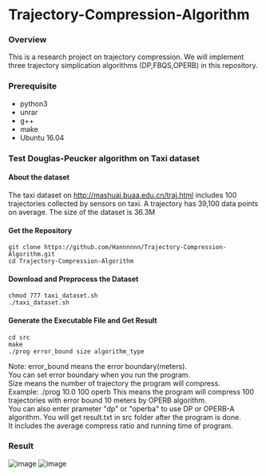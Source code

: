 # Trajectory-Compression-Algorithm

### Overview
This is a research project on trajectory compression. We will implement three trajectory simplication algorithms (DP,FBQS,OPERB) in this repository.

### Prerequisite
+ python3
+ unrar
+ g++
+ make
+ Ubuntu 16.04

### Test Douglas-Peucker algorithm on Taxi dataset

#### About the dataset
The taxi dataset on http://mashuai.buaa.edu.cn/traj.html includes 100 trajectories collected by sensors on taxi. A trajectory has 39,100 data points on average. The size of the dataset is 36.3M

#### Get the Repository
```
git clone https://github.com/Hannnnnn/Trajectory-Compression-Algorithm.git
cd Trajectory-Compression-Algorithm
```
#### Download and Preprocess the Dataset
```
chmod 777 taxi_dataset.sh
./taxi_dataset.sh
```

#### Generate the Executable File and Get Result

```
cd src
make
./prog error_bound size algorithm_type
```
Note: error_bound means the error boundary(meters).  
You can set error boundary when you run the program.  
Size means the number of trajectory the program will compress.  
Example: ./prog 10.0 100 operb
This means the program will compress 100 trajectories with error bound 10 meters by OPERB algorithm.  
You can also enter prameter "dp" or "operba" to use DP or OPERB-A algorithm.
You will get result.txt in src folder after the program is done.  
It includes the average compress ratio and running time of program. 

### Result

![image](https://github.com/Hannnnnn/Trajectory-Compression-Algorithm/blob/dev/image/res1.png)
![image](https://github.com/Hannnnnn/Trajectory-Compression-Algorithm/blob/dev/image/res2.png)
